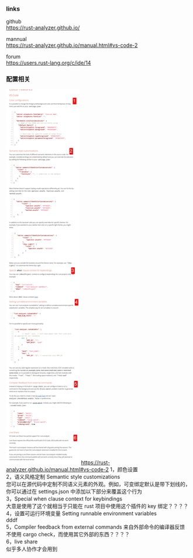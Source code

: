 ### links

github  
https://rust-analyzer.github.io/

mannual  
https://rust-analyzer.github.io/manual.html#vs-code-2

forum  
https://users.rust-lang.org/c/ide/14

### 配置相关

![](./img/2022-09-07-19-37-48.png)
https://rust-analyzer.github.io/manual.html#vs-code-2
1，颜色设置  
2，语义风格定制 Semantic style customizations  
您可以在源代码中定制不同语义元素的外观。例如，可变绑定默认是带下划线的，你可以通过在 settings.json 中添加以下部分来覆盖这个行为  
3，Special when clause context for keybindings  
大意是使用了这个就相当于只能在 rust 项目中使用这个插件的 key 绑定？？？？
4，设置可运行环境变量 Setting runnable environment variables  
dddf  
5，Compiler feedback from external commands 来自外部命令的编译器反馈  
不使用 cargo check，而使用其它外部的东西？？？？  
6，live share  
似乎多人协作才会用到
